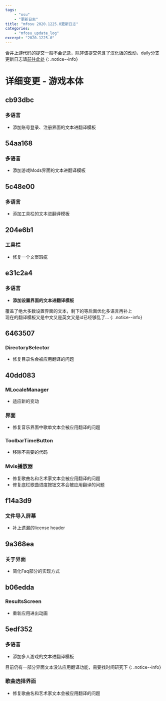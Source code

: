 ```yaml
---
tags:
    - "osu"
    - "更新日志"
title: "mfosu 2020.1225.0更新日志"
categories:
    - "mfosu_update_log"
excerpt: "2020.1225.0"
---
```

合并上游代码的提交一般不会记录，除非该提交包含了汉化版的改动，daily分支更新日志请[前往此处](/daily/mfosu_upd_rolling)
{: .notice--info}

# 详细变更 - 游戏本体
## cb93dbc
### 多语言
- 添加账号登录、注册界面的文本进翻译模板

## 54aa168
### 多语言
- 添加游戏Mods界面的文本进翻译模板

## 5c48e00
### 多语言
- 添加工具栏的文本进翻译模板

## 204e6b1
### 工具栏
- 修复一个文案瑕疵

## e31c2a4
### 多语言
- **添加设置界面的文本进翻译模板**

覆盖了绝大多数设置界面的文本，剩下的等后面优化多语言再补上<br>
现在的翻译模板又是中文又是英文又是id已经够乱了...
{: .notice--info}

## 6463507
### DirectorySelector
- 修复目录名会被应用翻译的问题

## 40dd083
### MLocaleManager
- 适应新的变动

### 界面
- 修复音乐界面中歌单文本会被应用翻译的问题

### ToolbarTimeButton
- 移除不需要的代码

### Mvis播放器
- 修复歌曲名和艺术家文本会被应用翻译的问题
- 修复底栏歌曲进度按钮文本会被应用翻译的问题

## f14a3d9
### 文件导入屏幕
- 补上遗漏的license header

## 9a368ea
### 关于界面
- 简化Faq部分的实现方式

## b06edda
### ResultsScreen
- 重新应用进出动画

## 5edf352
### 多语言
- 添加多人游戏的文本进翻译模板

目前仍有一部分界面文本没法应用翻译功能，需要找时间研究下
{: .notice--info}

### 歌曲选择界面
- 修复歌曲名和艺术家文本会被应用翻译的问题